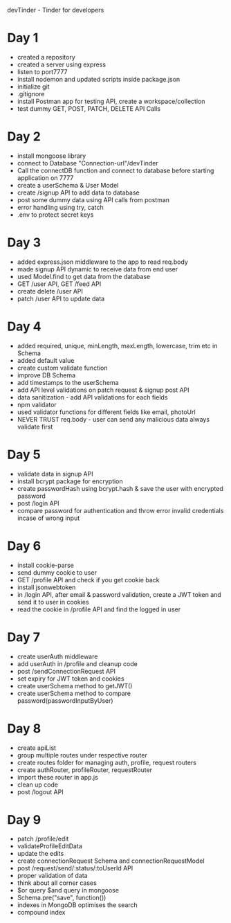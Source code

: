 devTinder - Tinder for developers

# Day 1

- created a repository
- created a server using express
- listen to port7777
- install nodemon and updated scripts inside package.json
- initialize git
- .gitignore
- install Postman app for testing API, create a workspace/collection
- test dummy GET, POST, PATCH, DELETE API Calls

# Day 2

- install mongoose library
- connect to Database "Connection-url"/devTinder
- Call the connectDB function and connect to database before starting application on 7777
- create a userSchema & User Model
- create /signup API to add data to database
- post some dummy data using API calls from postman
- error handling using try, catch
- .env to protect secret keys

# Day 3

- added express.json middleware to the app to read req.body
- made signup API dynamic to receive data from end user
- used Model.find to get data from the database
- GET /user API, GET /feed API
- create delete /user API
- patch /user API to update data

# Day 4

- added required, unique, minLength, maxLength, lowercase, trim etc in Schema
- added default value
- create custom validate function
- improve DB Schema
- add timestamps to the userSchema
- add API level validations on patch request & signup post API
- data sanitization - add API validations for each fields
- npm validator
- used validator functions for different fields like email, photoUrl
- NEVER TRUST req.body - user can send any malicious data always validate first

# Day 5

- validate data in signup API
- install bcrypt package for encryption
- create passwordHash using bcrypt.hash & save the user with encrypted password
- post /login API
- compare password for authentication and throw error invalid credentials incase of wrong input

# Day 6

- install cookie-parse
- send dummy cookie to user
- GET /profile API and check if you get cookie back
- install jsonwebtoken
- in /login API, after email & password validation, create a JWT token and send it to user in cookies
- read the cookie in /profile API and find the logged in user

# Day 7

- create userAuth middleware
- add userAuth in /profile and cleanup code
- post /sendConnectionRequest API
- set expiry for JWT token and cookies
- create userSchema method to getJWT()
- create userSchema method to compare password(passwordInputByUser)

# Day 8

- create apiList
- group multiple routes under respective router
- create routes folder for managing auth, profile, request routers
- create authRouter, profileRouter, requestRouter
- import these router in app.js
- clean up code
- post /logout API

# Day 9

- patch /profile/edit
- validateProfileEditData
- update the edits
- create connectionRequest Schema and connectionRequestModel
- post /request/send/:status/:toUserId API
- proper validation of data
- think about all corner cases
- $or query $and query in mongoose
- Schema.pre("save", function())
- indexes in MongoDB optimises the search
- compound index
